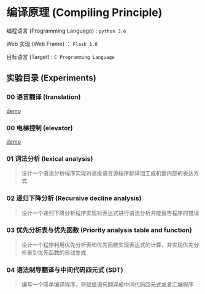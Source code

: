 # 编译原理 (Compiling Principle)

编程语言 (Programming Language) : `python 3.6` 

Web 实现 (Web Frame) ： `Flask 1.0` 

目标语言 (Target) : `C Programming Language`

## 实验目录 (Experiments)

### 00 语言翻译 (translation)

[demo]()

### 00 电梯控制 (elevator)

[demo]()

### 01 词法分析 (lexical analysis)

> 设计一个语法分析程序实现对高级语言源程序翻译加工成机器内部的表达方式


### 02 递归下降分析 (Recursive decline analysis)

> 设计一个递归下降分析程序实现对表达式进行语法分析并能报告程序的错误

### 03 优先分析表与优先函数 (Priority analysis table and function)

> 设计一个程序利用优先分析表和优先函数实现表达式的计算，并实现优先分析表到优先函数的自动生成

### 04 语法制导翻译与中间代码四元式 (SDT)

> 编写一个简单编译程序，将赋值语句翻译成中间代码四元式或者汇编程序




